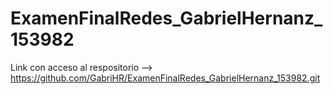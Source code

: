 # ExamenFinalRedes_GabrielHernanz_153982

Link con acceso al respositorio --> https://github.com/GabriHR/ExamenFinalRedes_GabrielHernanz_153982.git
